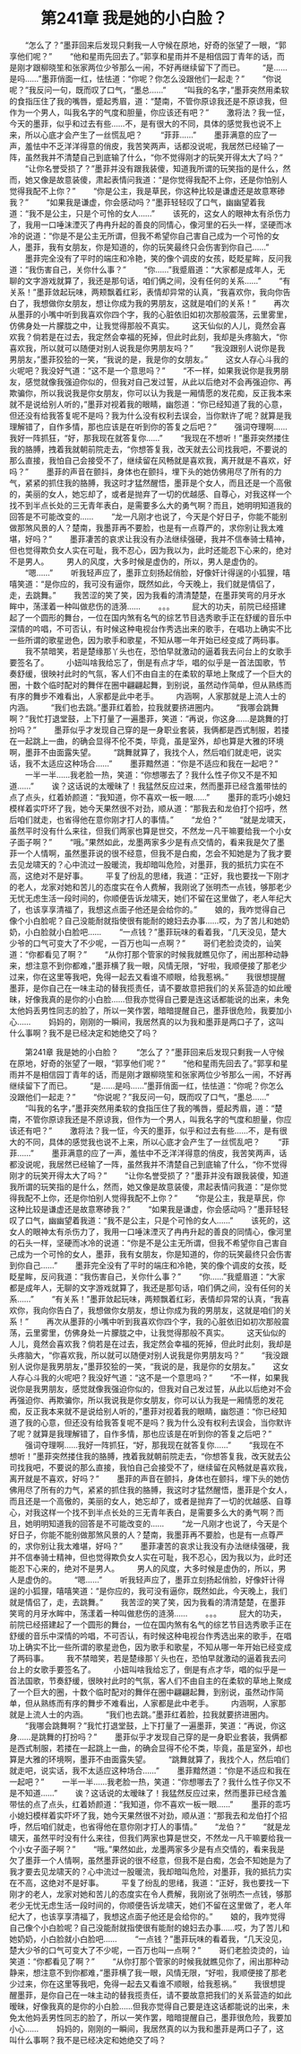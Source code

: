 # 　　第241章 我是她的小白脸？
　　“怎么了？”墨菲回来后发现只剩我一人守候在原地，好奇的张望了一眼，“郭享他们呢？”
　　“他和星雨先回去了。”郭享和星雨并不是相信园丁青年的话，而是刚才跟柳晓笙和张家两位少爷那么一闹，不好再继续留下了而已。
　　“是……是吗……”墨菲俏面一红，怯怯道：“你呢？你怎么没跟他们一起走？”
　　“你说呢？”我反问一句，既而叹了口气，“墨总……”
　　“叫我的名字，”墨菲突然用柔软的食指压住了我的嘴唇，蹙起秀眉，道：“楚南，不管你原谅我还是不原谅我，但作为一个男人，叫我名字的气度和胆量，你应该还有吧？”
　　激将法？我一怔，今天的墨菲，似乎和过去有些……不，是有很大的不同，具体的感觉我也说不上来，所以心底才会产生了一丝慌乱吧？
　　“菲菲……”
　　墨菲满意的应了一声，羞怯中不乏洋洋得意的俏皮，我苦笑两声，话都没说呢，我居然已经输了一阵，虽然我并不清楚自己到底输了什么，“你不觉得刚才的玩笑开得太大了吗？”
　　“让你名誉受损了？”墨菲并没有跟我装傻，知道我所谓的玩笑指的是什么，然而，她又像是故意装傻，肃起表情问我道：“是你觉得我配不上你，还是你怕别人觉得我配不上你？”
　　“你是公主，我是草民，你这种比较是谦虚还是故意寒碜我？”
　　“如果我是谦虚，你会感动吗？”墨菲轻轻叹了口气，幽幽望着我道：“我不是公主，只是个可怜的女人……”
　　该死的，这女人的眼神太有杀伤力了，我用一口唾沫湮灭了冉冉升起的善良的同情心，像河里的石头一样，坚硬而冰冷的说道：“你是不是公主无所谓，但我不希望你自己害自己成为一个可怜的女人，墨菲，我有女朋友，你是知道的，你的玩笑最终只会伤害到你自己……”
　　墨菲完全没有了平时的端庄和冷艳，笑的像个调皮的女孩，眨眨星眸，反问我道：“我伤害自己，关你什么事？”
　　“你……”我蹙眉道：“大家都是成年人，无聊的文字游戏就算了，我还是那句话，咱们俩之间，没有任何的关系……”
　　“有关系！”墨菲敛起玩味，两颊飘着红彩，表情却异常的认真，“我喜欢你，我向你告白了，我想做你女朋友，想让你成为我的男朋友，这就是咱们的关系！”
　　再次从墨菲的小嘴中听到我喜欢你四个字，我的心脏依旧如初次那般震荡，云里雾里，仿佛身处一片朦胧之中，让我觉得那般不真实。
　　这天仙似的人儿，竟然会喜欢我？倘若是在过去，我定然会幸福的死掉，但此时此刻，我却是头疼脑大，“你喜欢我，所以就可以随便对别人说我是你男朋友吗？”
　　“我没跟别人说你是我男朋友，”墨菲狡狯的一笑，“我说的是，我是你的女朋友。”
　　这女人存心斗我的火呢吧？我没好气道：“这不是一个意思吗？”
　　“不一样，如果我说你是我男朋友，感觉就像我强迫你似的，但我对自己发过誓，从此以后绝对不会再强迫你、再欺骗你，所以我说我是你女朋友，你可以认为我是一厢情愿的发花痴，反正我本来就不是说给别人听的，”墨菲对视着我的眼睛，幽怨道：“你已经知道了我的心意，但还没有给我答复呢不是吗？我为什么没有权利去误会，当你默许了呢？就算是我理解错了，自作多情，那也应该是在听到你的答复之后吧？”
　　强词夺理啊……我好一阵抓狂，“好，那我现在就答复你……”
　　“我现在不想听！”墨菲突然搂住我的胳膊，拽着我就朝前院走去，“你想答复我，改天就去公司找我吧，不要说的那么直接，我怕自己会接受不了，继续留在风畅就是喜欢我，离开就是不喜欢，好吗？”
　　墨菲的声音在颤抖，身体也在颤抖，埋下头的她仿佛用尽了所有的力气，紧紧的抓住我的胳膊，我这时才猛然醒悟，墨菲是个女人，而且还是一个高傲的，美丽的女人，她忘却了，或者是抛弃了一切的优越感、自尊心，对我这样一个找不到半点长处的三无青年表白，是需要多么大的勇气啊？而且，她明明知道我的回答是不可能改变的……
　　“龙一凡刚才也说了，今天是个好日子，你能不能别做那煞风景的人？楚南，我墨菲再不要脸，也是有一点尊严的，求你别让我太难堪，好吗？”
　　墨菲凄苦的哀求让我没有办法继续强硬，我并不信奉骑士精神，但也觉得欺负女人实在可耻，我不忍心，因为我以为，此时还能忍下心来的，绝对不是男人。
　　男人的风度，大多时候是虚伪的，所以，男人是虚伪的。
　　“嗯……”
　　听我轻声应了，墨菲立刻扬起俏脸，好像奸计得逞的小狐狸，嘻嘻笑道：“是你应的，我可没有逼你，既然如此，今天晚上，我们就是情侣了，走，去跳舞。”
　　我苦涩的笑了笑，因为我看的清清楚楚，在墨菲笑弯的月牙水眸中，荡漾着一种叫做悲伤的涟漪……
　　。。。
　　屁大的功夫，前院已经搭建起了一个圆形的舞台，一位在国内煞有名气的综艺节目选秀歌手正在舒缓的音乐中深情的吟唱，不可否认，有时候这种电视台作秀选出来的歌手，在唱功上确实不比一些所谓的歌星逊色，因为歌手和歌星，不知从哪一年开始已经变成了两码事。
　　我不禁暗笑，若是楚缘那丫头也在，恐怕早就激动的逼着我去问台上的女歌手要签名了。
　　小妞叫啥我给忘了，倒是有点才华，唱的似乎是一首法国歌，节奏舒缓，很映衬此时的气氛，客人们不由自主的在柔软的草地上聚成了一个巨大的圈，十数个临时配对的舞伴在圈中翩翩起舞，到别说，虽然动作简单，但从熟练而有序的舞步不难看出，人家都是此中老手。
　　内涵啊，人家那就是上流人士的内涵。
　　“我们也去跳。”墨菲红着脸，拉我就要挤进圈内。
　　“我哪会跳舞啊？”我忙打退堂鼓，上下打量了一遍墨菲，笑道：“再说，你这身……是跳舞的打扮吗？”
　　墨菲似乎才发现自己穿的是一身职业套装，我俩都是西式制服，若搂在一起跳上一曲，的确会显得不伦不类，毕竟，虽是室外，却也算是大雅的环境啊，墨菲不由面露失望。
　　“跳舞就算了，我找个人，然后咱们就走吧，说实话，我不太适应这种场合……”
　　墨菲黯然道：“你是不适应和我在一起吧？”
　　一半一半……我老脸一热，笑道：“你想哪去了？我什么性子你又不是不知道……”
　　诶？这话说的太暧昧了！我猛然反应过来，然而墨菲已经含羞带怯的点了点头，红着娇颜道：“我知道，你不喜欢一板一眼……”
　　墨菲的乖巧小媳妇模样着实吓坏了我，她今天果然很不对劲，顺从道：“那我去和龙伯打个招呼，然后咱们就走，也省得他在意你刚才打人的事情。”
　　“龙伯？”
　　“就是龙啸天，虽然平时没有什么来往，但我们两家也算是世交，不然龙一凡干嘛要给我一个小女子面子啊？”
　　“哦。”果然如此，龙墨两家多少是有点交情的，看来我是欠了墨菲一个人情啊，虽然墨菲说的很不经意，但我不是白痴，怎会不知她是为了我才要去见龙啸天的？心中流过一股暖流，我却暗叫危险，对墨菲，我的抵抗力实在不高，这绝对不是好事。
　　平复了纷乱的思绪，我道：“正好，我也要找一下刚才的老人，龙家对她和苦儿的态度实在令人费解，我刚讹了张明杰一点钱，够那老少无忧无虑生活一段时间的，你顺便告诉龙啸天，她们不留在这里做了，老人年纪大了，也该享享清福了，我想这点面子他还是会给你的。”
　　娘的，我咋觉得自己像个小白脸呢？自己没能耐就指使很有能耐的媳妇去办事……哎，为了苦儿和她奶奶，小白脸就小白脸吧……
　　“一点钱？”墨菲玩味的看着我，“几天没见，楚大少爷的口气可变大了不少呢，一百万也叫一点啊？”
　　哥们老脸烫烫的，讪笑道：“你都看见了啊？”
　　“从你打那个管家的时候我就瞧见你了，闹出那种动静来，想注意不到你都难，”墨菲横了我一眼，风情无限，“好啦，我顺便接了那老少过来，你在这里等我吧，免得一起去又看谁不顺眼，给我惹祸。”
　　我很想提醒墨菲，是你自己在一味主动的替我揽责任，请不要故意把我们的关系营造的如此暧昧，好像我真的是你的小白脸……但我亦觉得自己要是连这话都能说的出来，未免太他妈丢男性同志的脸了，所以一笑作罢，暗暗提醒自己，墨菲很危险，我要加小心……
　　妈妈的，刚刚的一瞬间，我居然真的以为我和墨菲是两口子了，这叫什么事啊？我不是已经决定和她绝交了吗？

　　第241章 我是她的小白脸？
　　“怎么了？”墨菲回来后发现只剩我一人守候在原地，好奇的张望了一眼，“郭享他们呢？”
　　“他和星雨先回去了。”郭享和星雨并不是相信园丁青年的话，而是刚才跟柳晓笙和张家两位少爷那么一闹，不好再继续留下了而已。
　　“是……是吗……”墨菲俏面一红，怯怯道：“你呢？你怎么没跟他们一起走？”
　　“你说呢？”我反问一句，既而叹了口气，“墨总……”
　　“叫我的名字，”墨菲突然用柔软的食指压住了我的嘴唇，蹙起秀眉，道：“楚南，不管你原谅我还是不原谅我，但作为一个男人，叫我名字的气度和胆量，你应该还有吧？”
　　激将法？我一怔，今天的墨菲，似乎和过去有些……不，是有很大的不同，具体的感觉我也说不上来，所以心底才会产生了一丝慌乱吧？
　　“菲菲……”
　　墨菲满意的应了一声，羞怯中不乏洋洋得意的俏皮，我苦笑两声，话都没说呢，我居然已经输了一阵，虽然我并不清楚自己到底输了什么，“你不觉得刚才的玩笑开得太大了吗？”
　　“让你名誉受损了？”墨菲并没有跟我装傻，知道我所谓的玩笑指的是什么，然而，她又像是故意装傻，肃起表情问我道：“是你觉得我配不上你，还是你怕别人觉得我配不上你？”
　　“你是公主，我是草民，你这种比较是谦虚还是故意寒碜我？”
　　“如果我是谦虚，你会感动吗？”墨菲轻轻叹了口气，幽幽望着我道：“我不是公主，只是个可怜的女人……”
　　该死的，这女人的眼神太有杀伤力了，我用一口唾沫湮灭了冉冉升起的善良的同情心，像河里的石头一样，坚硬而冰冷的说道：“你是不是公主无所谓，但我不希望你自己害自己成为一个可怜的女人，墨菲，我有女朋友，你是知道的，你的玩笑最终只会伤害到你自己……”
　　墨菲完全没有了平时的端庄和冷艳，笑的像个调皮的女孩，眨眨星眸，反问我道：“我伤害自己，关你什么事？”
　　“你……”我蹙眉道：“大家都是成年人，无聊的文字游戏就算了，我还是那句话，咱们俩之间，没有任何的关系……”
　　“有关系！”墨菲敛起玩味，两颊飘着红彩，表情却异常的认真，“我喜欢你，我向你告白了，我想做你女朋友，想让你成为我的男朋友，这就是咱们的关系！”
　　再次从墨菲的小嘴中听到我喜欢你四个字，我的心脏依旧如初次那般震荡，云里雾里，仿佛身处一片朦胧之中，让我觉得那般不真实。
　　这天仙似的人儿，竟然会喜欢我？倘若是在过去，我定然会幸福的死掉，但此时此刻，我却是头疼脑大，“你喜欢我，所以就可以随便对别人说我是你男朋友吗？”
　　“我没跟别人说你是我男朋友，”墨菲狡狯的一笑，“我说的是，我是你的女朋友。”
　　这女人存心斗我的火呢吧？我没好气道：“这不是一个意思吗？”
　　“不一样，如果我说你是我男朋友，感觉就像我强迫你似的，但我对自己发过誓，从此以后绝对不会再强迫你、再欺骗你，所以我说我是你女朋友，你可以认为我是一厢情愿的发花痴，反正我本来就不是说给别人听的，”墨菲对视着我的眼睛，幽怨道：“你已经知道了我的心意，但还没有给我答复呢不是吗？我为什么没有权利去误会，当你默许了呢？就算是我理解错了，自作多情，那也应该是在听到你的答复之后吧？”
　　强词夺理啊……我好一阵抓狂，“好，那我现在就答复你……”
　　“我现在不想听！”墨菲突然搂住我的胳膊，拽着我就朝前院走去，“你想答复我，改天就去公司找我吧，不要说的那么直接，我怕自己会接受不了，继续留在风畅就是喜欢我，离开就是不喜欢，好吗？”
　　墨菲的声音在颤抖，身体也在颤抖，埋下头的她仿佛用尽了所有的力气，紧紧的抓住我的胳膊，我这时才猛然醒悟，墨菲是个女人，而且还是一个高傲的，美丽的女人，她忘却了，或者是抛弃了一切的优越感、自尊心，对我这样一个找不到半点长处的三无青年表白，是需要多么大的勇气啊？而且，她明明知道我的回答是不可能改变的……
　　“龙一凡刚才也说了，今天是个好日子，你能不能别做那煞风景的人？楚南，我墨菲再不要脸，也是有一点尊严的，求你别让我太难堪，好吗？”
　　墨菲凄苦的哀求让我没有办法继续强硬，我并不信奉骑士精神，但也觉得欺负女人实在可耻，我不忍心，因为我以为，此时还能忍下心来的，绝对不是男人。
　　男人的风度，大多时候是虚伪的，所以，男人是虚伪的。
　　“嗯……”
　　听我轻声应了，墨菲立刻扬起俏脸，好像奸计得逞的小狐狸，嘻嘻笑道：“是你应的，我可没有逼你，既然如此，今天晚上，我们就是情侣了，走，去跳舞。”
　　我苦涩的笑了笑，因为我看的清清楚楚，在墨菲笑弯的月牙水眸中，荡漾着一种叫做悲伤的涟漪……
　　。。。
　　屁大的功夫，前院已经搭建起了一个圆形的舞台，一位在国内煞有名气的综艺节目选秀歌手正在舒缓的音乐中深情的吟唱，不可否认，有时候这种电视台作秀选出来的歌手，在唱功上确实不比一些所谓的歌星逊色，因为歌手和歌星，不知从哪一年开始已经变成了两码事。
　　我不禁暗笑，若是楚缘那丫头也在，恐怕早就激动的逼着我去问台上的女歌手要签名了。
　　小妞叫啥我给忘了，倒是有点才华，唱的似乎是一首法国歌，节奏舒缓，很映衬此时的气氛，客人们不由自主的在柔软的草地上聚成了一个巨大的圈，十数个临时配对的舞伴在圈中翩翩起舞，到别说，虽然动作简单，但从熟练而有序的舞步不难看出，人家都是此中老手。
　　内涵啊，人家那就是上流人士的内涵。
　　“我们也去跳。”墨菲红着脸，拉我就要挤进圈内。
　　“我哪会跳舞啊？”我忙打退堂鼓，上下打量了一遍墨菲，笑道：“再说，你这身……是跳舞的打扮吗？”
　　墨菲似乎才发现自己穿的是一身职业套装，我俩都是西式制服，若搂在一起跳上一曲，的确会显得不伦不类，毕竟，虽是室外，却也算是大雅的环境啊，墨菲不由面露失望。
　　“跳舞就算了，我找个人，然后咱们就走吧，说实话，我不太适应这种场合……”
　　墨菲黯然道：“你是不适应和我在一起吧？”
　　一半一半……我老脸一热，笑道：“你想哪去了？我什么性子你又不是不知道……”
　　诶？这话说的太暧昧了！我猛然反应过来，然而墨菲已经含羞带怯的点了点头，红着娇颜道：“我知道，你不喜欢一板一眼……”
　　墨菲的乖巧小媳妇模样着实吓坏了我，她今天果然很不对劲，顺从道：“那我去和龙伯打个招呼，然后咱们就走，也省得他在意你刚才打人的事情。”
　　“龙伯？”
　　“就是龙啸天，虽然平时没有什么来往，但我们两家也算是世交，不然龙一凡干嘛要给我一个小女子面子啊？”
　　“哦。”果然如此，龙墨两家多少是有点交情的，看来我是欠了墨菲一个人情啊，虽然墨菲说的很不经意，但我不是白痴，怎会不知她是为了我才要去见龙啸天的？心中流过一股暖流，我却暗叫危险，对墨菲，我的抵抗力实在不高，这绝对不是好事。
　　平复了纷乱的思绪，我道：“正好，我也要找一下刚才的老人，龙家对她和苦儿的态度实在令人费解，我刚讹了张明杰一点钱，够那老少无忧无虑生活一段时间的，你顺便告诉龙啸天，她们不留在这里做了，老人年纪大了，也该享享清福了，我想这点面子他还是会给你的。”
　　娘的，我咋觉得自己像个小白脸呢？自己没能耐就指使很有能耐的媳妇去办事……哎，为了苦儿和她奶奶，小白脸就小白脸吧……
　　“一点钱？”墨菲玩味的看着我，“几天没见，楚大少爷的口气可变大了不少呢，一百万也叫一点啊？”
　　哥们老脸烫烫的，讪笑道：“你都看见了啊？”
　　“从你打那个管家的时候我就瞧见你了，闹出那种动静来，想注意不到你都难，”墨菲横了我一眼，风情无限，“好啦，我顺便接了那老少过来，你在这里等我吧，免得一起去又看谁不顺眼，给我惹祸。”
　　我很想提醒墨菲，是你自己在一味主动的替我揽责任，请不要故意把我们的关系营造的如此暧昧，好像我真的是你的小白脸……但我亦觉得自己要是连这话都能说的出来，未免太他妈丢男性同志的脸了，所以一笑作罢，暗暗提醒自己，墨菲很危险，我要加小心……
　　妈妈的，刚刚的一瞬间，我居然真的以为我和墨菲是两口子了，这叫什么事啊？我不是已经决定和她绝交了吗？
